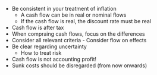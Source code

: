 - Be consistent in your treatment of inflation
	- A cash flow can be in real or nominal flows
	- If the cash flow is real, the discount rate must be real
- Cash flow is after tax
- When compraing cash flows, focus on the differences
- Consider all relevant criteria - Consider flow on effects 
- Be clear regarding uncertainty
	- How to treat risk
- Cash flow is not accounting profit!
- Sunk costs should be disregarded (from now onwards)
